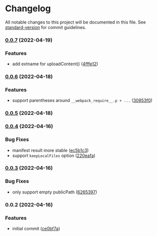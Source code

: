 # Changelog

All notable changes to this project will be documented in this file. See [standard-version](https://github.com/conventional-changelog/standard-version) for commit guidelines.

### [0.0.7](https://github.com/AngusFu/webpack5-cdn-plugin/compare/v0.0.6...v0.0.7) (2022-04-19)


### Features

* add extname for uploadContent() ([4fffe12](https://github.com/AngusFu/webpack5-cdn-plugin/commit/4fffe1269110d7428637be0a5f577ecaaf284080))

### [0.0.6](https://github.com/AngusFu/webpack5-cdn-plugin/compare/v0.0.5...v0.0.6) (2022-04-18)


### Features

* support parentheses around `__webpack_require__.p + ...` ([30853f0](https://github.com/AngusFu/webpack5-cdn-plugin/commit/30853f0df98b55a360998f1a86cdc5d14a06c94d))

### [0.0.5](https://github.com/AngusFu/webpack5-cdn-plugin/compare/v0.0.4...v0.0.5) (2022-04-18)

### [0.0.4](https://github.com/AngusFu/webpack5-cdn-plugin/compare/v0.0.3...v0.0.4) (2022-04-16)


### Bug Fixes

* manifest result more stable ([ec5b1c3](https://github.com/AngusFu/webpack5-cdn-plugin/commit/ec5b1c3c08f11ff812944c174b94c812314fe3b8))
* support `keepLocalFiles` option ([220eafa](https://github.com/AngusFu/webpack5-cdn-plugin/commit/220eafa57bf466c5a63f76024ddda4f5a90ad56b))

### [0.0.3](https://github.com/AngusFu/webpack5-cdn-plugin/compare/v0.0.2...v0.0.3) (2022-04-16)


### Bug Fixes

* only support empty publicPath ([6265397](https://github.com/AngusFu/webpack5-cdn-plugin/commit/6265397af8131ae790f15f635359ce8c31a2e80b))

### 0.0.2 (2022-04-16)


### Features

* initial commit ([ce0bf7a](https://github.com/AngusFu/webpack5-cdn-plugin/commit/ce0bf7a46233c5c3bb1d09c6043916ab263b448c))
